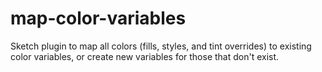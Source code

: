 # map-color-variables
Sketch plugin to map all colors (fills, styles, and tint overrides) to existing color variables, or create new variables for those that don't exist.
